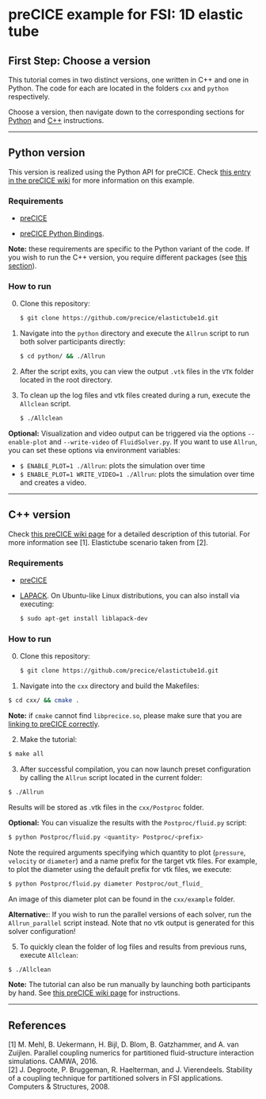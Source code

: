 # preCICE example for FSI: 1D elastic tube

## First Step: Choose a version

This tutorial comes in two distinct versions, one written in C++ and one in Python. The code for each are located in the folders `cxx` and `python` respectively.

Choose a version, then navigate down to the corresponding sections for [Python](#python-version) and [C++](#c-version) instructions.

---
## Python version

This version is realized using the Python API for preCICE. Check [this entry in the preCICE wiki](https://github.com/precice/precice/wiki/1D-elastic-tube-using-the-Python-API) for more information on this example.

### Requirements

- [preCICE](https://github.com/precice/precice/wiki/Get-preCICE)

- [preCICE Python Bindings](https://github.com/precice/precice/blob/develop/src/precice/bindings/python/README.md).

**Note:** these requirements are specific to the Python variant of the code. If you wish to run the C++ version, you require different packages (see [this section](#c-version)).

### How to run

0. Clone this repository:
    ```bash
    $ git clone https://github.com/precice/elastictube1d.git
    ```

1. Navigate into the `python` directory and execute the `Allrun` script to run both solver participants directly:
    ```bash
    $ cd python/ && ./Allrun
    ```

2. After the script exits, you can view the output `.vtk` files in the `VTK` folder located in the root directory.

3. To clean up the log files and vtk files created during a run, execute the `Allclean` script.
    ```bash
    $ ./Allclean
    ```
    
**Optional:** Visualization and video output can be triggered via the options `--enable-plot` and `--write-video` of `FluidSolver.py`. If you want to use `Allrun`, you can set these options via environment variables:

* `$ ENABLE_PLOT=1 ./Allrun`: plots the simulation over time
* `$ ENABLE_PLOT=1 WRITE_VIDEO=1 ./Allrun`: plots the simulation over time and creates a video.

---
## C++ version

Check [this preCICE wiki page](https://github.com/precice/precice/wiki/Example-for-FSI:-1D-elastic-tube) for a detailed description of this tutorial. For more information see [1]. Elastictube scenario taken from [2].

### Requirements

- [preCICE](https://github.com/precice/precice/wiki/Get-preCICE)

- [LAPACK](http://performance.netlib.org/lapack/#_lapack_version_3_8_0_2). On Ubuntu-like Linux distributions, you can also install via executing:
  ```bash
  $ sudo apt-get install liblapack-dev
  ```

### How to run

0. Clone this repository:
    ```bash
    $ git clone https://github.com/precice/elastictube1d.git
    ```

1. Navigate into the `cxx` directory and build the Makefiles:
  ```bash
  $ cd cxx/ && cmake .
  ```
  **Note:** if `cmake` cannot find `libprecice.so`, please make sure that you are [linking to preCICE correctly](https://github.com/precice/precice/wiki/Linking-to-preCICE#linking-from-cmake).

2. Make the tutorial:
  ```bash
  $ make all
  ```

3. After successful compilation, you can now launch preset configuration by calling the `Allrun` script located in the current folder:
  ```bash
  $ ./Allrun
  ```
  Results will be stored as .vtk files in the `cxx/Postproc` folder.

  **Optional:** You can visualize the results with the `Postproc/fluid.py` script:
  ```bash
  $ python Postproc/fluid.py <quantity> Postproc/<prefix>
  ```
  Note the required arguments specifying which quantity to plot (`pressure`, `velocity` or `diameter`) and a name prefix for the target vtk files.
  For example, to plot the diameter using the default prefix for vtk files, we execute:
  ```bash
  $ python Postproc/fluid.py diameter Postproc/out_fluid_
  ```
  An image of this diameter plot can be found in the `cxx/example` folder.

  **Alternative:**: If you wish to run the parallel versions of each solver, run the `Allrun_parallel` script instead. Note that no vtk output is generated for this solver configuration!

5. To quickly clean the folder of log files and results from previous runs, execute `Allclean`:
  ```bash
  $ ./Allclean
  ```


**Note:** The tutorial can also be run manually by launching both participants by hand. See [this preCICE wiki page](https://github.com/precice/precice/wiki/Running-the-1D-elastic-tube-example) for instructions.

---
## References

[1] M. Mehl, B. Uekermann, H. Bijl, D. Blom, B. Gatzhammer, and A. van Zuijlen.
Parallel coupling numerics for partitioned fluid-structure interaction simulations. CAMWA, 2016.  
[2] J. Degroote, P. Bruggeman, R. Haelterman, and J. Vierendeels. Stability of a coupling technique
for partitioned solvers in FSI applications. Computers & Structures, 2008.
